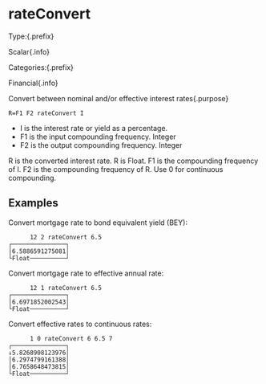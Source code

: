 # rateConvert

Type:{.prefix}

Scalar{.info}

Categories:{.prefix}

Financial{.info}

Convert between nominal and/or effective interest rates{.purpose}

~~~
R=F1 F2 rateConvert I
~~~

* I is the interest rate or yield as a percentage.
* F1 is the input compounding frequency. Integer
* F2 is the output compounding frequency. Integer

R is the converted interest rate. R is Float. F1 is the compounding frequency of I. F2 is the
compounding frequency of R. Use 0 for continuous compounding.

## Examples

Convert mortgage rate to bond equivalent yield (BEY):

~~~
      12 2 rateConvert 6.5
┌───────────────┐
│6.5886591275081│
└Float──────────┘
~~~

Convert mortgage rate to effective annual rate:

~~~
      12 1 rateConvert 6.5
┌───────────────┐
│6.6971852002543│
└Float──────────┘
~~~

Convert effective rates to continuous rates:

~~~
      1 0 rateConvert 6 6.5 7
┌───────────────┐
↓5.8268908123976│
│6.2974799161388│
│6.7658648473815│
└Float──────────┘
~~~

